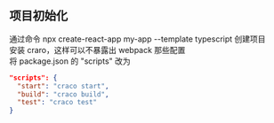 ## 项目初始化
通过命令 npx create-react-app my-app --template typescript 创建项目\
安装 craro，这样可以不暴露出 webpack 那些配置\
将 package.json 的 "scripts" 改为
```json
"scripts": {
  "start": "craco start",
  "build": "craco build",
  "test": "craco test"
}
```